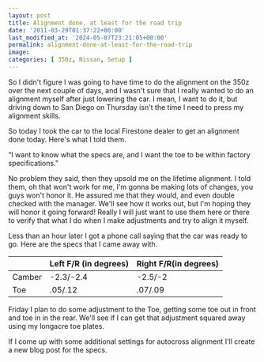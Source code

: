 ```yaml
---
layout: post
title: Alignment done, at least for the road trip
date: '2011-03-29T01:37:22+00:00'
last_modified_at: '2024-05-07T23:21:05+00:00'
permalink: alignment-done-at-least-for-the-road-trip
image:
categories: [ 350z, Nissan, Setup ]
---
```

So I didn't figure I was going to have time to do the alignment on the 350z over the next couple of days, and I wasn't sure that I really wanted to do an alignment myself after just lowering the car. I mean, I want to do it, but driving down to San Diego on Thursday isn't the time I need to press my alignment skills.

So today I took the car to the local Firestone dealer to get an alignment done today. Here's what I told them.

“I want to know what the specs are, and I want the toe to be within factory specifications."

No problem they said, then they upsold me on the lifetime alignment. I told them, oh that won't work for me, I'm gonna be making lots of changes, you guys won't honor it. He assured me that they would, and even double checked with the manager. We'll see how it works out, but I'm hoping they will honor it going forward! Really I will just want to use them here or there to verify that what I do when I make adjustments and try to align it myself.

Less than an hour later I got a phone call saying that the car was ready to go. Here are the specs that I came away with.

|          | Left F/R (in degrees) | Right F/R(in degrees) |
|----------|-----------------------|-----------------------|
| Camber   | -2.3/-2.4             | -2.5/-2               |
| Toe      | .05/.12               | .07/.09               |

Friday I plan to do some adjustment to the Toe, getting some toe out in front and toe in in the rear. We'll see if I can get that adjustment squared away using my longacre toe plates.

If I come up with some additional settings for autocross alignment I'll create a new blog post for the specs.
